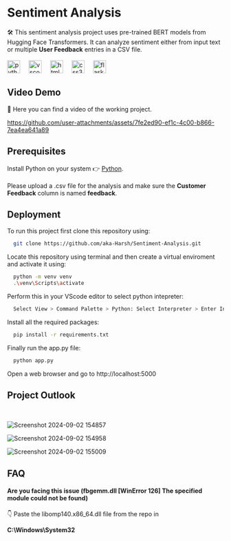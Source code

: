 # Sentiment Analysis

🛠️ This sentiment analysis project uses pre-trained BERT models from Hugging Face Transformers. It can analyze sentiment either from input text or multiple **User Feedback** entries in a CSV file.<br>
<br><img src="https://cdn.jsdelivr.net/gh/devicons/devicon/icons/python/python-original.svg" height="30" alt="python logo"  />
<img width="12" />
<img src="https://cdn.jsdelivr.net/gh/devicons/devicon/icons/vscode/vscode-original.svg" height="30" alt="vscode logo"  />
<img width="12" />
<img src="https://cdn.jsdelivr.net/gh/devicons/devicon/icons/html5/html5-original.svg" height="30" alt="html5 logo"  />
<img width="12" />
<img src="https://cdn.jsdelivr.net/gh/devicons/devicon/icons/css3/css3-original.svg" height="30" alt="css3 logo"  />
<img width="12" />
<img src="https://www.pngfind.com/pngs/m/128-1286693_flask-framework-logo-svg-hd-png-download.png" height="30" alt="flask logo"  />
<img width="12" />

## Video Demo
🎥 Here you can find a video of the working project.

https://github.com/user-attachments/assets/7fe2ed90-ef1c-4c00-b866-7ea4ea641a89

## Prerequisites

Install Python on your system 👉 [Python](https://www.python.org/downloads/).
<br><br>
Please upload a .csv file for the analysis and make sure the **Customer Feedback** column is named **feedback**.

## Deployment

To run this project first clone this repository using:

```bash
  git clone https://github.com/aka-Harsh/Sentiment-Analysis.git
```
Locate this repository using terminal and then create a virtual enviroment and activate it using:

```bash
  python -m venv venv
  .\venv\Scripts\activate
```
Perform this in your VScode editor to select python intepreter:
```bash
  Select View > Command Palette > Python: Select Interpreter > Enter Interpreter path > venv > Script > python.exe
```

Install all the required packages:
```bash
  pip install -r requirements.txt
```

Finally run the app.py file:
```bash
  python app.py
```

Open a web browser and go to http://localhost:5000

## Project Outlook
<br>

![Screenshot 2024-09-02 154857](https://github.com/user-attachments/assets/ce4c8957-823e-4db1-bbc7-d940343ab374)

![Screenshot 2024-09-02 154958](https://github.com/user-attachments/assets/f44bd895-c97e-4bb7-b8e6-121e973dc2e8)

![Screenshot 2024-09-02 155009](https://github.com/user-attachments/assets/7053430e-5896-481d-bc93-5dd487314bf4)


## FAQ
#### Are you facing this issue (fbgemm.dll [WinError 126] The specified module could not be found)

👇 Paste the libomp140.x86_64.dll file from the repo in 

**C:\Windows\System32**
